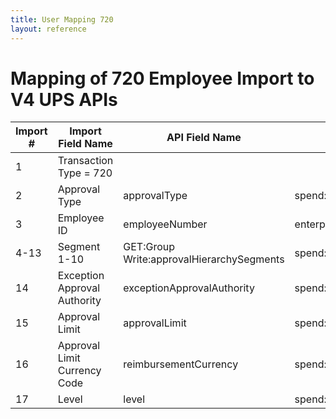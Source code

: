 ```yaml
---
title: User Mapping 720
layout: reference
---
```

# Mapping of 720 Employee Import to V4 UPS APIs

Import #|Import Field Name|API Field Name|Extension
---|---|---|---
1|Transaction Type = 720||
2|Approval Type|approvalType|spend:2.0:ApproverLimit
3|Employee ID|employeeNumber|enterprise:2.0:User
4-13|Segment 1-10|GET:Group Write:approvalHierarchySegments|spend:2.0:ApproverLimit
14|Exception Approval Authority|exceptionApprovalAuthority|spend:2.0:ApproverLimit
15|Approval Limit|approvalLimit|spend:2.0:ApproverLimit
16|Approval Limit Currency Code|reimbursementCurrency|spend:2.0:ApproverLimit
17|Level|level|spend:2.0:ApproverLimit
